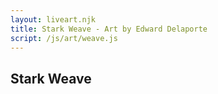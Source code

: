 ```yaml
---
layout: liveart.njk
title: Stark Weave - Art by Edward Delaporte
script: /js/art/weave.js
---
```


## Stark Weave